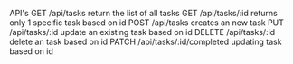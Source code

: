 API's 
 GET /api/tasks return the list of all tasks 
 GET /api/tasks/:id returns only 1 specific task based on id
 POST /api/tasks creates an new task
 PUT /api/tasks/:id update an existing task based on id
 DELETE /api/tasks/:id delete an task based on id
 PATCH /api/tasks/:id/completed updating task based on id
 
